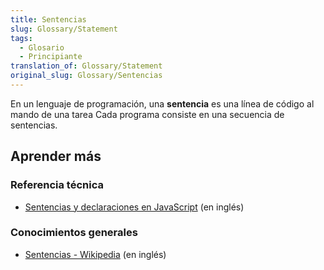```yaml
---
title: Sentencias
slug: Glossary/Statement
tags:
  - Glosario
  - Principiante
translation_of: Glossary/Statement
original_slug: Glossary/Sentencias
---
```

En un lenguaje de programación, una **sentencia** es una línea de código al mando de una tarea Cada programa consiste en una secuencia de sentencias.

## Aprender más

### Referencia técnica

- [Sentencias y declaraciones en JavaScript](https://developer.mozilla.org/en-US/docs/Web/JavaScript/Reference/Statements) (en inglés)

### Conocimientos generales

- [Sentencias - Wikipedia](<http://en.wikipedia.org/wiki/Statement_(computer_science)>) (en inglés)
